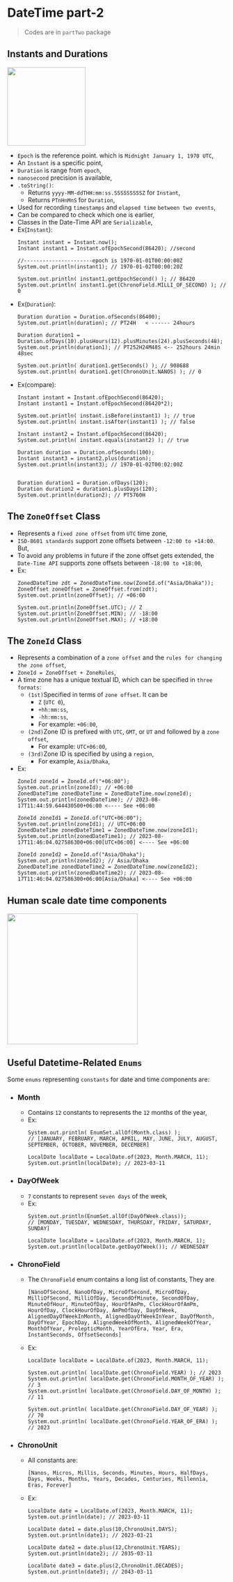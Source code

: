 
# DateTime part-2

> Codes are in `partTwo` package


## Instants and Durations
<img src="files/duration_and_instant.jpg" height="180px">

- `Epoch` is the reference point. which is `Midnight January 1, 1970 UTC`,
- An `Instant` is a specific point,
- `Duration` is range from `epoch`,
- `nanosecond` precision is available,
- `.toString()`:
  - Returns `yyyy-MM-ddTHH:mm:ss.SSSSSSSSSZ` for `Instant`,
  - Returns `PTnHnMnS` for `Duration`,
- Used for recording `timestamps` and `elapsed time` `between two events`,
- Can be compared to check which one is earlier,
- Classes in the Date-Time API are `Serializable`,
- Ex(`Instant`):
  ```
  Instant instant = Instant.now();
  Instant instant1 = Instant.ofEpochSecond(86420); //second
  
  //----------------------epoch is 1970-01-01T00:00:00Z
  System.out.println(instant1); // 1970-01-02T00:00:20Z
  
  System.out.println( instant1.getEpochSecond() ); // 86420
  System.out.println( instant1.get(ChronoField.MILLI_OF_SECOND) ); // 0
  ```
- Ex(`Duration`):
  ```
  Duration duration = Duration.ofSeconds(86400);
  System.out.println(duration); // PT24H   < ------ 24hours
  
  Duration duration1 = Duration.ofDays(10).plusHours(12).plusMinutes(24).plusSeconds(48);
  System.out.println(duration1); // PT252H24M48S <-- 252hours 24min 48sec
  
  System.out.println( duration1.getSeconds() ); // 908688
  System.out.println( duration1.get(ChronoUnit.NANOS) ); // 0
  ```
- Ex(compare):
  ```
  Instant instant = Instant.ofEpochSecond(86420);
  Instant instant1 = Instant.ofEpochSecond(86420*2);
  
  System.out.println( instant.isBefore(instant1) ); // true
  System.out.println( instant.isAfter(instant1) ); // false
  
  Instant instant2 = Instant.ofEpochSecond(86420);
  System.out.println( instant.equals(instant2) ); // true
  
  Duration duration = Duration.ofSeconds(100);
  Instant instant3 = instant2.plus(duration);
  System.out.println(instant3); // 1970-01-02T00:02:00Z
  
  
  Duration duration1 = Duration.ofDays(120);
  Duration duration2 = duration1.plusDays(120);
  System.out.println(duration2); // PT5760H
  ```

## The `ZoneOffset` Class
- Represents a `fixed zone offset` from `UTC` time zone,
- `ISO-8601 standards` support zone offsets between `-12:00 to +14:00`. But, 
- To avoid any problems in future if the zone offset gets extended, the `Date-Time API` supports zone offsets between `-18:00 to +18:00`,
- Ex:
  ```
  ZonedDateTime zdt = ZonedDateTime.now(ZoneId.of("Asia/Dhaka"));
  ZoneOffset zoneOffset = ZoneOffset.from(zdt);
  System.out.println(zoneOffset); // +06:00
  
  System.out.println(ZoneOffset.UTC); // Z
  System.out.println(ZoneOffset.MIN); // -18:00
  System.out.println(ZoneOffset.MAX); // +18:00
  ```

## The `ZoneId` Class
- Represents a combination of a `zone offset` and the `rules for changing the zone offset`,
- `ZoneId = ZoneOffset + ZoneRules`,
- A time zone has a unique textual ID, which can be specified in `three formats`:
  - `(1st)`Specified in terms of `zone offset`. It can be 
    - `Z` (`UTC 0`),
    - `+hh:mm:ss`,
    - `-hh:mm:ss`,
    - For example: `+06:00`,
  - `(2nd)`Zone ID is prefixed with `UTC`, `GMT`, or `UT` and followed by a `zone offset`,
    - For example: `UTC+06:00`,
  - `(3rd)`Zone ID is specified by using a `region`, 
    - For example, `Asia/Dhaka`,
- Ex:
  ```
  ZoneId zoneId = ZoneId.of("+06:00");
  System.out.println(zoneId); // +06:00
  ZonedDateTime zonedDateTime = ZonedDateTime.now(zoneId);
  System.out.println(zonedDateTime); // 2023-08-17T11:44:59.644430500+06:00 <---- See +06:00
  
  ZoneId zoneId1 = ZoneId.of("UTC+06:00");
  System.out.println(zoneId1); // UTC+06:00
  ZonedDateTime zonedDateTime1 = ZonedDateTime.now(zoneId1);
  System.out.println(zonedDateTime1); // 2023-08-17T11:46:04.027586300+06:00[UTC+06:00] <---- See +06:00
  
  ZoneId zoneId2 = ZoneId.of("Asia/Dhaka");
  System.out.println(zoneId2); // Asia/Dhaka
  ZonedDateTime zonedDateTime2 = ZonedDateTime.now(zoneId2);
  System.out.println(zonedDateTime2); // 2023-08-17T11:46:04.027586300+06:00[Asia/Dhaka] <---- See +06:00
  ```

## Human scale date time components
<img src="files/human_scale_date_time.jpg" height="300px">


## Useful Datetime-Related `Enums`
Some `enums` representing `constants` for date and time components are:
- ### Month
  - Contains `12` constants to represents the `12` months of the year,
  - Ex:
    ```
    System.out.println( EnumSet.allOf(Month.class) );
    // [JANUARY, FEBRUARY, MARCH, APRIL, MAY, JUNE, JULY, AUGUST, SEPTEMBER, OCTOBER, NOVEMBER, DECEMBER]

    LocalDate localDate = LocalDate.of(2023, Month.MARCH, 11);
    System.out.println(localDate); // 2023-03-11
    ```
- ### DayOfWeek
  - `7` constants to represent `seven days` of the week,
  - Ex:
    ```
    System.out.println(EnumSet.allOf(DayOfWeek.class));
    // [MONDAY, TUESDAY, WEDNESDAY, THURSDAY, FRIDAY, SATURDAY, SUNDAY]

    LocalDate localDate = LocalDate.of(2023, Month.MARCH, 1);
    System.out.println(localDate.getDayOfWeek()); // WEDNESDAY
    ```

- ### ChronoField
  - The `ChronoField` enum contains a long list of constants, They are
    ```
    [NanoOfSecond, NanoOfDay, MicroOfSecond, MicroOfDay, MilliOfSecond, MilliOfDay, SecondOfMinute, SecondOfDay, MinuteOfHour, MinuteOfDay, HourOfAmPm, ClockHourOfAmPm, HourOfDay, ClockHourOfDay, AmPmOfDay, DayOfWeek, AlignedDayOfWeekInMonth, AlignedDayOfWeekInYear, DayOfMonth, DayOfYear, EpochDay, AlignedWeekOfMonth, AlignedWeekOfYear, MonthOfYear, ProlepticMonth, YearOfEra, Year, Era, InstantSeconds, OffsetSeconds]
    ```
  - Ex:
    ```
    LocalDate localDate = LocalDate.of(2023, Month.MARCH, 11);

    System.out.println( localDate.get(ChronoField.YEAR) ); // 2023
    System.out.println( localDate.get(ChronoField.MONTH_OF_YEAR) ); // 3
    System.out.println( localDate.get(ChronoField.DAY_OF_MONTH) ); // 11

    System.out.println( localDate.get(ChronoField.DAY_OF_YEAR) ); // 70
    System.out.println( localDate.get(ChronoField.YEAR_OF_ERA) ); // 2023
    ```

- ### ChronoUnit
  - All constants are:
    ```
    [Nanos, Micros, Millis, Seconds, Minutes, Hours, HalfDays, Days, Weeks, Months, Years, Decades, Centuries, Millennia, Eras, Forever]
    ```
  - Ex:
    ```
    LocalDate date = LocalDate.of(2023, Month.MARCH, 11);
    System.out.println(date); // 2023-03-11
  
    LocalDate date1 = date.plus(10,ChronoUnit.DAYS);
    System.out.println(date1); // 2023-03-21
  
    LocalDate date2 = date.plus(12,ChronoUnit.YEARS);
    System.out.println(date2); // 2035-03-11
  
    LocalDate date3 = date.plus(2,ChronoUnit.DECADES);
    System.out.println(date3); // 2043-03-11
    ```

